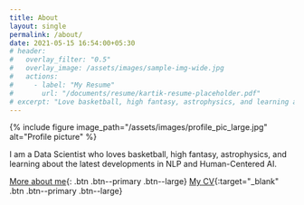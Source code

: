 ```yaml
---
title: About
layout: single
permalink: /about/
date: 2021-05-15 16:54:00+05:30
# header:
#   overlay_filter: "0.5"
#   overlay_image: /assets/images/sample-img-wide.jpg
#   actions:
#     - label: "My Resume"
#       url: "/documents/resume/kartik-resume-placeholder.pdf"
# excerpt: "Love basketball, high fantasy, astrophysics, and learning about the latest developments in NLP and Human-Centered AI."
---
```


{% include figure image_path="/assets/images/profile_pic_large.jpg" alt="Profile picture" %}

I am a Data Scientist who loves basketball, high fantasy, astrophysics, and learning about the latest developments in NLP and Human-Centered AI.

[More about me](/not-ml/){: .btn .btn--primary .btn--large}
[My CV](/documents/resume/CV-draft-2.pdf){:target="_blank" .btn .btn--primary .btn--large}